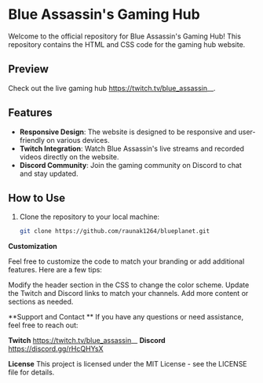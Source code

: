 # Blue Assassin's Gaming Hub

Welcome to the official repository for Blue Assassin's Gaming Hub! This repository contains the HTML and CSS code for the gaming hub website.

## Preview

Check out the live gaming hub https://twitch.tv/blue_assassin__.

## Features

- **Responsive Design**: The website is designed to be responsive and user-friendly on various devices.
- **Twitch Integration**: Watch Blue Assassin's live streams and recorded videos directly on the website.
- **Discord Community**: Join the gaming community on Discord to chat and stay updated.

## How to Use

1. Clone the repository to your local machine:

   ```bash
   git clone https://github.com/raunak1264/blueplanet.git

**Customization**

Feel free to customize the code to match your branding or add additional features. Here are a few tips:

Modify the header section in the CSS to change the color scheme.
Update the Twitch and Discord links to match your channels.
Add more content or sections as needed.

**Support and Contact
**
If you have any questions or need assistance, feel free to reach out:

**Twitch** https://twitch.tv/blue_assassin__
**Discord** https://discord.gg/rHcQHYsX

**License**
This project is licensed under the MIT License - see the LICENSE file for details.
